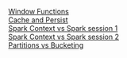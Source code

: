 [Window Functions](https://sparkbyexamples.com/spark/spark-sql-window-functions/) <br/>
[Cache and Persist](https://sparkbyexamples.com/spark/spark-difference-between-cache-and-persist/) <br/>
[Spark Context vs Spark session 1](https://sparkbyexamples.com/spark/sparksession-vs-sparkcontext/) <br/>
[Spark Context vs Spark session 2](https://www.youtube.com/watch?v=MDbJoaqfBVc) <br/>
[Partitions vs Bucketing](https://www.youtube.com/watch?v=Kr_AAkzGZsI) <br/>

